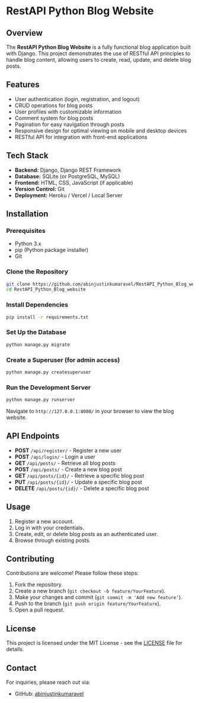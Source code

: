 # RestAPI Python Blog Website

## Overview

The **RestAPI Python Blog Website** is a fully functional blog application built with Django. This project demonstrates the use of RESTful API principles to handle blog content, allowing users to create, read, update, and delete blog posts.

## Features

- User authentication (login, registration, and logout)
- CRUD operations for blog posts
- User profiles with customizable information
- Comment system for blog posts
- Pagination for easy navigation through posts
- Responsive design for optimal viewing on mobile and desktop devices
- RESTful API for integration with front-end applications

## Tech Stack

- **Backend:** Django, Django REST Framework
- **Database:** SQLite (or PostgreSQL, MySQL)
- **Frontend:** HTML, CSS, JavaScript (if applicable)
- **Version Control:** Git
- **Deployment:** Heroku / Vercel / Local Server

## Installation

### Prerequisites

- Python 3.x
- pip (Python package installer)
- Git

### Clone the Repository

```bash
git clone https://github.com/abinjustinkumaravel/RestAPI_Python_Blog_website.git
cd RestAPI_Python_Blog_website
```

### Install Dependencies

```bash
pip install -r requirements.txt
```

### Set Up the Database

```bash
python manage.py migrate
```

### Create a Superuser (for admin access)

```bash
python manage.py createsuperuser
```

### Run the Development Server

```bash
python manage.py runserver
```

Navigate to `http://127.0.0.1:8000/` in your browser to view the blog website.

## API Endpoints

- **POST** `/api/register/` - Register a new user
- **POST** `/api/login/` - Login a user
- **GET** `/api/posts/` - Retrieve all blog posts
- **POST** `/api/posts/` - Create a new blog post
- **GET** `/api/posts/{id}/` - Retrieve a specific blog post
- **PUT** `/api/posts/{id}/` - Update a specific blog post
- **DELETE** `/api/posts/{id}/` - Delete a specific blog post

## Usage

1. Register a new account.
2. Log in with your credentials.
3. Create, edit, or delete blog posts as an authenticated user.
4. Browse through existing posts.

## Contributing

Contributions are welcome! Please follow these steps:

1. Fork the repository.
2. Create a new branch (`git checkout -b feature/YourFeature`).
3. Make your changes and commit (`git commit -m 'Add new feature'`).
4. Push to the branch (`git push origin feature/YourFeature`).
5. Open a pull request.

## License

This project is licensed under the MIT License - see the [LICENSE](LICENSE) file for details.

## Contact

For inquiries, please reach out via:

- GitHub: [abinjustinkumaravel](https://github.com/abinjustinkumaravel)
